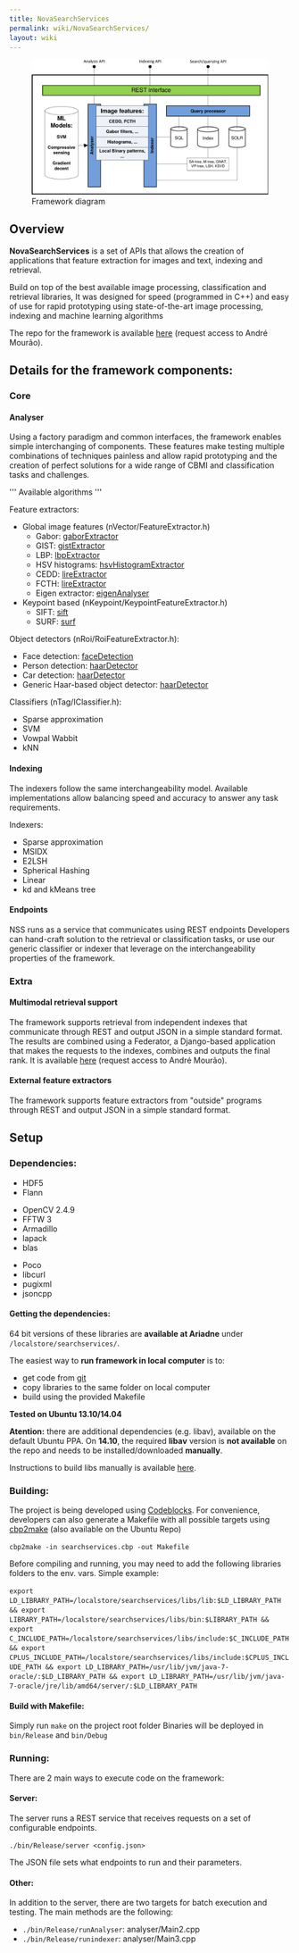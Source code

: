 ```yaml
---
title: NovaSearchServices
permalink: wiki/NovaSearchServices/
layout: wiki
---
```


<figure>
<img src="/wiki/NSS.png" title="Framework diagram" width="500" alt="" /><figcaption>Framework diagram</figcaption>
</figure>

Overview
--------

**NovaSearchServices** is a set of APIs that allows the creation of
applications that feature extraction for images and text, indexing and
retrieval.

Build on top of the best available image processing, classification and
retrieval libraries, It was designed for speed (programmed in C++) and
easy of use for rapid prototyping using state-of-the-art image
processing, indexing and machine learning algorithms

The repo for the framework is available
[here](https://bitbucket.org/a_mourao/searchservices) (request access to
André Mourão).

Details for the framework components:
-------------------------------------

### Core

#### Analyser

Using a factory paradigm and common interfaces, the framework enables
simple interchanging of components. These features make testing multiple
combinations of techniques painless and allow rapid prototyping and the
creation of perfect solutions for a wide range of CBMI and
classification tasks and challenges.

''' Available algorithms '''

Feature extractors:

-   Global image features (nVector/FeatureExtractor.h)
    -   Gabor: [gaborExtractor](/wiki/GaborExtractor "wikilink")
    -   GIST: [gistExtractor](/wiki/GISTExtractor "wikilink")
    -   LBP: [lbpExtractor](/wiki/LBPExtractor "wikilink")
    -   HSV histograms:
        [hsvHistogramExtractor](/wiki/HistogramExtractor "wikilink")
    -   CEDD: [lireExtractor](/wiki/LireExtrator "wikilink")
    -   FCTH: [lireExtractor](/wiki/LireExtrator "wikilink")
    -   Eigen extractor: [eigenAnalyser](/wiki/EigenExtractor "wikilink")
-   Keypoint based (nKeypoint/KeypointFeatureExtractor.h)
    -   SIFT: [sift](/wiki/SIFTExtractor "wikilink")
    -   SURF: [surf](/wiki/SURFExtractor "wikilink")

Object detectors (nRoi/RoiFeatureExtractor.h):

-   Face detection: [faceDetection](/wiki/FaceDetection "wikilink")
-   Person detection: [haarDetector](/wiki/HaarDetector "wikilink")
-   Car detection: [haarDetector](/wiki/HaarDetector "wikilink")
-   Generic Haar-based object detector:
    [haarDetector](/wiki/HaarDetector "wikilink")

Classifiers (nTag/IClassifier.h):

-   Sparse approximation
-   SVM
-   Vowpal Wabbit
-   kNN

#### Indexing

The indexers follow the same interchangeability model. Available
implementations allow balancing speed and accuracy to answer any task
requirements.

Indexers:

-   Sparse approximation
-   MSIDX
-   E2LSH
-   Spherical Hashing
-   Linear
-   kd and kMeans tree

#### Endpoints

NSS runs as a service that communicates using REST endpoints Developers
can hand-craft solution to the retrieval or classification tasks, or use
our generic classifier or indexer that leverage on the
interchangeability properties of the framework.

### Extra

#### Multimodal retrieval support

The framework supports retrieval from independent indexes that
communicate through REST and output JSON in a simple standard format.
The results are combined using a Federator, a Django-based application
that makes the requests to the indexes, combines and outputs the final
rank. It is available [here](https://bitbucket.org/a_mourao/federator)
(request access to André Mourão).

#### External feature extractors

The framework supports feature extractors from "outside" programs
through REST and output JSON in a simple standard format.

Setup
-----

### Dependencies:

-   HDF5
-   Flann

<!-- -->

-   OpenCV 2.4.9
-   FFTW 3
-   Armadillo
-   lapack
-   blas

<!-- -->

-   Poco
-   libcurl
-   pugixml
-   jsoncpp

#### Getting the dependencies:

64 bit versions of these libraries are **available at Ariadne** under
`/localstore/searchservices/`.

The easiest way to **run framework in local computer** is to:

-   get code from [git](https://bitbucket.org/a_mourao/searchservices)
-   copy libraries to the same folder on local computer
-   build using the provided Makefile

**Tested on Ubuntu 13.10/14.04**

**Atention:** there are additional dependencies (e.g. libav), available
on the default Ubuntu PPA. On **14.10**, the required **libav** version
is **not available** on the repo and needs to be installed/downloaded
**manually**.

Instructions to build libs manually is available
[here](/wiki/Build_dependencies_from_source_for_NovaSearchServices "wikilink").

### Building:

The project is being developed using
[Codeblocks](http://www.codeblocks.org/). For convenience, developers
can also generate a Makefile with all possible targets using
[cbp2make](http://sourceforge.net/projects/cbp2make/) (also available on
the Ubuntu Repo)

`cbp2make -in searchservices.cbp -out Makefile`

Before compiling and running, you may need to add the following
libraries folders to the env. vars. Simple example:

`export LD_LIBRARY_PATH=/localstore/searchservices/libs/lib:$LD_LIBRARY_PATH && export LIBRARY_PATH=/localstore/searchservices/libs/bin:$LIBRARY_PATH && export C_INCLUDE_PATH=/localstore/searchservices/libs/include:$C_INCLUDE_PATH && export CPLUS_INCLUDE_PATH=/localstore/searchservices/libs/include:$CPLUS_INCLUDE_PATH && export LD_LIBRARY_PATH=/usr/lib/jvm/java-7-oracle/:$LD_LIBRARY_PATH && export LD_LIBRARY_PATH=/usr/lib/jvm/java-7-oracle/jre/lib/amd64/server/:$LD_LIBRARY_PATH`

#### Build with Makefile:

Simply run `make` on the project root folder Binaries will be deployed
in `bin/Release` and `bin/Debug`

### Running:

There are 2 main ways to execute code on the framework:

#### Server:

The server runs a REST service that receives requests on a set of
configurable endpoints.

`./bin/Release/server <config.json>`

The JSON file sets what endpoints to run and their parameters.

#### Other:

In addition to the server, there are two targets for batch execution and
testing. The main methods are the following:

-   `./bin/Release/runAnalyser`: analyser/Main2.cpp
-   `./bin/Release/runindexer`: analyser/Main3.cpp

